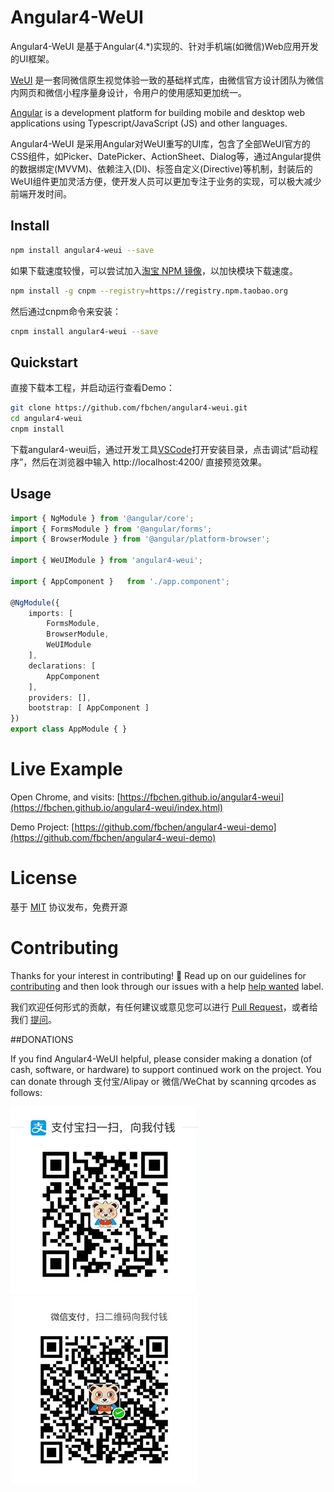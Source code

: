 # Angular4-WeUI
Angular4-WeUI 是基于Angular(4.*)实现的、针对手机端(如微信)Web应用开发的UI框架。

[WeUI](https://weui.io/) 是一套同微信原生视觉体验一致的基础样式库，由微信官方设计团队为微信内网页和微信小程序量身设计，令用户的使用感知更加统一。

[Angular](https://github.com/angular/angular) is a development platform for building mobile and desktop web applications using Typescript/JavaScript (JS) and other languages.

Angular4-WeUI 是采用Angular对WeUI重写的UI库，包含了全部WeUI官方的CSS组件，如Picker、DatePicker、ActionSheet、Dialog等，通过Angular提供的数据绑定(MVVM)、依赖注入(DI)、标签自定义(Directive)等机制，封装后的WeUI组件更加灵活方便，使开发人员可以更加专注于业务的实现，可以极大减少前端开发时间。

## Install

```bash
npm install angular4-weui --save
```

如果下载速度较慢，可以尝试加入[淘宝 NPM 镜像](http://npm.taobao.org)，以加快模块下载速度。

```bash
npm install -g cnpm --registry=https://registry.npm.taobao.org
```

然后通过cnpm命令来安装：
```bash
cnpm install angular4-weui --save
```

## Quickstart

直接下载本工程，并启动运行查看Demo：
```bash
git clone https://github.com/fbchen/angular4-weui.git
cd angular4-weui
cnpm install
```

下载angular4-weui后，通过开发工具[VSCode](http://code.visualstudio.com/Download)打开安装目录，点击调试“启动程序”，然后在浏览器中输入 http://localhost:4200/ 直接预览效果。

## Usage

```ts
import { NgModule } from '@angular/core';
import { FormsModule } from '@angular/forms';
import { BrowserModule } from '@angular/platform-browser';

import { WeUIModule } from 'angular4-weui';

import { AppComponent }   from './app.component';

@NgModule({
    imports: [
        FormsModule,
        BrowserModule,
        WeUIModule
    ],
    declarations: [
        AppComponent
    ],
    providers: [],
    bootstrap: [ AppComponent ]
})
export class AppModule { }
```

# Live Example
Open Chrome, and visits:
[https://fbchen.github.io/angular4-weui](https://fbchen.github.io/angular4-weui/index.html)

Demo Project:
[https://github.com/fbchen/angular4-weui-demo](https://github.com/fbchen/angular4-weui-demo)


# License

基于 [MIT](./LICENSE) 协议发布，免费开源

# Contributing
Thanks for your interest in contributing! :tada: Read up on our guidelines for [contributing][contributing] and then look through our issues with a help [help wanted](https://github.com/fbchen/angular4-weui/issues?q=is%3Aopen+is%3Aissue+label%3A%22help+wanted%22)
label.

我们欢迎任何形式的贡献，有任何建议或意见您可以进行 [Pull Request](https://github.com/fbchen/angular4-weui/pulls)，或者给我们 [提问](https://github.com/fbchen/angular4-weui/issues)。

##DONATIONS

If you find Angular4-WeUI helpful, please consider making a donation (of cash,
software, or hardware) to support continued work on the project. You can
donate through 支付宝/Alipay or 微信/WeChat by scanning qrcodes as follows:

![image](https://github.com/fbchen/angular4-weui/raw/master/.github/images/alipay.jpg)
![image](https://github.com/fbchen/angular4-weui/raw/master/.github/images/wcpay.jpg)


[contributing]: https://github.com/fbchen/angular4-weui/.github/CONTRIBUTING.md
